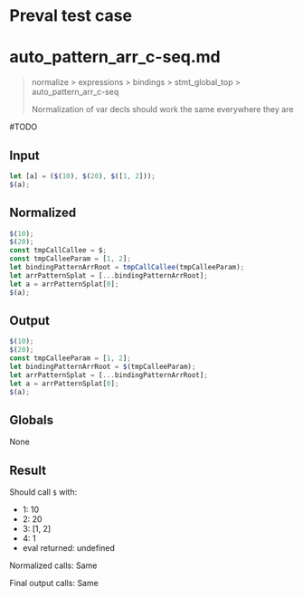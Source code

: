 # Preval test case

# auto_pattern_arr_c-seq.md

> normalize > expressions > bindings > stmt_global_top > auto_pattern_arr_c-seq
>
> Normalization of var decls should work the same everywhere they are

#TODO

## Input

`````js filename=intro
let [a] = ($(10), $(20), $([1, 2]));
$(a);
`````

## Normalized

`````js filename=intro
$(10);
$(20);
const tmpCallCallee = $;
const tmpCalleeParam = [1, 2];
let bindingPatternArrRoot = tmpCallCallee(tmpCalleeParam);
let arrPatternSplat = [...bindingPatternArrRoot];
let a = arrPatternSplat[0];
$(a);
`````

## Output

`````js filename=intro
$(10);
$(20);
const tmpCalleeParam = [1, 2];
let bindingPatternArrRoot = $(tmpCalleeParam);
let arrPatternSplat = [...bindingPatternArrRoot];
let a = arrPatternSplat[0];
$(a);
`````

## Globals

None

## Result

Should call `$` with:
 - 1: 10
 - 2: 20
 - 3: [1, 2]
 - 4: 1
 - eval returned: undefined

Normalized calls: Same

Final output calls: Same
